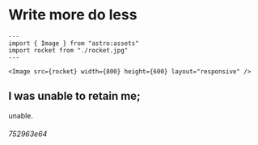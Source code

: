# Write more do less

```
---
import { Image } from "astro:assets"
import rocket from "./rocket.jpg"
---

<Image src={rocket} width={800} height={600} layout="responsive" />
```

## I was unable to retain me;

unable.

###### 752963e64
